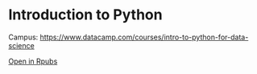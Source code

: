 # Introduction to Python

Campus: https://www.datacamp.com/courses/intro-to-python-for-data-science

<a href ="https://rpubs.com/mclix85/Introduction-to-Python" target="_blank">Open in Rpubs</a>